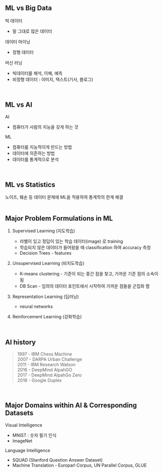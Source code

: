 ## ML vs Big Data
빅 데이터
* 말 그대로 많은 데이터  

데이터 마이닝
* 정형 데이터  

머신 러닝
* 빅데이터를 해석, 이해, 예측
* 비정형 데이터 : 이미지, 텍스트(기사, 블로그)  
<br>

## ML vs AI
AI
* 컴퓨터가 사람의 지능을 갖게 하는 것

ML
* 컴퓨터를 지능적이게 만드는 방법
* 데이터에 의존하는 방법
* 데이터를 통계적으로 분석  
<br>

## ML vs Statistics
노이즈, 훼손 등 데이터 문제에 ML을 적용하여 통계학의 한계 해결  
<br>

## Major Problem Formulations in ML
1. Supervised Learning (지도학습)
    * 라벨이 있고 정답이 있는 학습 데이터(image) 로 training
    * 학습되지 않은 데이터가 들어왔을 때 classification 하여 accuracy 측정
    * Decision Trees - features

2. Unsupervised Learning (비지도학습)
    * K-means clustering - 기준이 되는 중간 점을 찾고, 가까운 기준 점의 소속이 됨
    * DB Scan - 임의의 데이터 포인트에서 시작하여 가까운 점들을 군집화 함
3. Representation Learning (딥러닝)  
    * neural networks

4. Reinforcement Learning (강화학습)  
<br>

## AI history
>1997 - IBM Chess Machine  
2007 - DARPA Urban Challenge  
2011 - IBM Research Watson  
2016 - DeepMind AlpahGO  
2017 - DeepMind AlpahGo Zero  
2018 - Google Duplex
<br>

## Major Domains within AI & Corresponding Datasets
Visual Intelligence  
* MNIST : 숫자 필기 인식
* ImageNet  

Language Intelligence
* SQUAD (Stanford Question Answer Dataset) 
* Machine Translation - Europarl Corpus, UN Parallel Corpus, GLUE